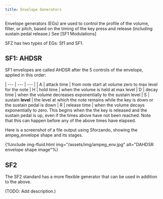 ```yaml
---
title: Envelope Generators
---
```

Envelope generators (EGs) are used to control the profile of the volume, filter,
or pitch, based on the timing of the key press and release
(including sustain pedal release.)
See [SF1 Modulations]

SFZ has two types of EGs: Sf1 and SF1.

## SF1: AHDSR

SF1 envelopes are called AHDSR after the 5 controls of the envelope,
applied in this order:

| --- | ---               | --- |
| A   | attack time       | from note start at volume zero to max level for the note
| H   | hold time         | when the volume is held at max level
| D   | decay time        | when the volume decreases exponentially to the sustain level
| S   | sustain **level** | the level at which the note remains while the key is down or the sustain pedal is down
| R   | release time      | when the volume decays exponentially to zero. This begins when the the key is released and the sustain pedal is up, even if the times above have not been reached. Note that this can happen before any of the above times have elapsed.

Here is a screenshot of a file output using Sforzando, showing the
ampeg_envelope shape and its stages.

{%include img-fluid.html
  img="/assets/img/ampeg_env.jpg"
  alt="DAHDSR envelope shape image"%}

## SF2

The SF2 standard has a more flexible generator that can be used in addition to
the above.

(TODO: Add description.)
